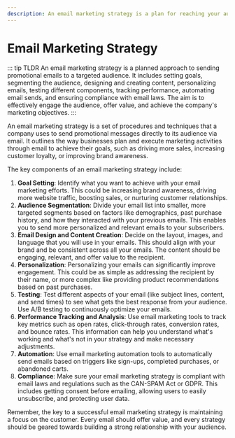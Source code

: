 ```yaml
---
description: An email marketing strategy is a plan for reaching your audience with personalized, targeted emails. It involves setting goals, segmenting, creating content, testing, and tracking performance.
---
```


# Email Marketing Strategy

::: tip TLDR
An email marketing strategy is a planned approach to sending promotional emails to a targeted audience. It includes setting goals, segmenting the audience, designing and creating content, personalizing emails, testing different components, tracking performance, automating email sends, and ensuring compliance with email laws. The aim is to effectively engage the audience, offer value, and achieve the company's marketing objectives.
:::

An email marketing strategy is a set of procedures and techniques that a company uses to send promotional messages directly to its audience via email. It outlines the way businesses plan and execute marketing activities through email to achieve their goals, such as driving more sales, increasing customer loyalty, or improving brand awareness. 

The key components of an email marketing strategy include:

1. **Goal Setting**: Identify what you want to achieve with your email marketing efforts. This could be increasing brand awareness, driving more website traffic, boosting sales, or nurturing customer relationships.
2. **Audience Segmentation**: Divide your email list into smaller, more targeted segments based on factors like demographics, past purchase history, and how they interacted with your previous emails. This enables you to send more personalized and relevant emails to your subscribers.
3. **Email Design and Content Creation**: Decide on the layout, images, and language that you will use in your emails. This should align with your brand and be consistent across all your emails. The content should be engaging, relevant, and offer value to the recipient.
4. **Personalization**: Personalizing your emails can significantly improve engagement. This could be as simple as addressing the recipient by their name, or more complex like providing product recommendations based on past purchases.
5. **Testing**: Test different aspects of your email (like subject lines, content, and send times) to see what gets the best response from your audience. Use A/B testing to continuously optimize your emails.
6. **Performance Tracking and Analysis**: Use email marketing tools to track key metrics such as open rates, click-through rates, conversion rates, and bounce rates. This information can help you understand what's working and what's not in your strategy and make necessary adjustments.
7. **Automation**: Use email marketing automation tools to automatically send emails based on triggers like sign-ups, completed purchases, or abandoned carts.
8. **Compliance**: Make sure your email marketing strategy is compliant with email laws and regulations such as the CAN-SPAM Act or GDPR. This includes getting consent before emailing, allowing users to easily unsubscribe, and protecting user data.

Remember, the key to a successful email marketing strategy is maintaining a focus on the customer. Every email should offer value, and every strategy should be geared towards building a strong relationship with your audience.

